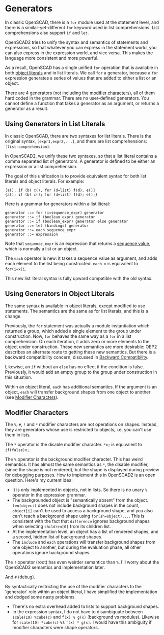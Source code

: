 # Generators

In classic OpenSCAD, there is a `for` module used at the statement level,
and there is a similar-yet-different `for` keyword used in list comprehensions.
List comprehensions also support `if` and `let`.

OpenSCAD2 tries to unify the syntax and semantics of statements and expressions,
so that whatever you can express in the statement world, you can
also express in the expression world, and vice versa.
This makes the language more consistent and more powerful.

As a result, OpenSCAD has a single unified `for` operation that is available in
both [object literals](Objects.md#object-literals) and in list literals.
We call `for` a generator, because
a `for` expression generates a series of values that are added to either
a list or an object.

There are 4 generators (not including the [modifier characters](#modifier-characters)),
all of them hard coded in the grammar.
There are no user-defined generators.
You cannot define a function that takes a generator as an argument,
or returns a generator as a result.

## Using Generators in List Literals
In classic OpenSCAD, there are two syntaxes for list literals.
There is the original syntax, `[expr1,expr2,...]`,
and there are list comprehensions: `[list-comprehension]`.

In OpenSCAD2, we unify these two syntaxes, so that a list literal
contains a comma separated list of generators.
A generator is defined to be either an expression or a list comprehension.

The goal of this unification is to provide equivalent syntax for
both list literals and object literals. For example:
```
[a(), if (b) c(), for (d=list) f(d), e()]
{a(); if (b) c(); for (d=list) f(d); e();}
```
Here is a grammar for generators within a list literal:
```
generator ::= for (i=sequence_expr) generator
generator ::= if (boolean_expr) generator
generator ::= if (boolean_expr) generator else generator
generator ::= let (bindings) generator
generator ::= each sequence_expr
generator ::= expression
```
Note that `sequence_expr` is an expression that returns a [sequence value](Sequences.md),
which is normally a list or an object.

The `each` operator is new: it takes a sequence value as argument,
and adds each element to the list being constructed.
`each x` is equivalent to `for(i=x)i`.

This new list literal syntax is fully upward compatible with the old syntax.

## Using Generators in Object Literals
The same syntax is available in object literals, except modified to use statements.
The semantics are the same as for list literals, and this is a change.

Previously, the `for` statement was actually a module instantiation which returned a group,
which added a single element to the group under construction.
Now, `for` behaves the same way as a `for` in a list comprehension.
On each iteration, it adds zero or more elements to the object under construction.
These new semantics are more desirable: OEP2 describes an alternate route to getting these
new semantics. But there is a backward compatibility concern,
discussed in [Backward Compatibility](Backward_Compatibility.md).

Likewise, an `if` without an `else` has no effect if the condition is false.
Previously, it would add an empty group to the group under construction in this situation.

Within an object literal, `each` has additional semantics.
If the argument is an object,
`each` will transfer background shapes
from one object to another (see [Modifier Characters](#modifier-characters)).

## Modifier Characters
The `%`, `#`, `!` and `*` modifier characters are not operations on shapes.
Instead, they are generators whose use is restricted to objects,
i.e. you can't use them in lists.

The `*` operator is the disable modifier character.
`*x;` is equivalent to `if(false)x;`.

The `%` operator is the background modifier character.
This has weird semantics. It has almost the same semantics as `*`, the disable modifier,
(since the shape is not rendered), but the shape is displayed during preview for debugging purposes.
How to implement this in OpenSCAD2 is an open question. Here's my current idea:
* It is only implemented in objects, not in lists.
  So there is no unary `%` operator in the expression grammar.
* The backgrounded object is "semantically absent" from the object.
  `len(object)` does not include background shapes in the count,
  `object[i]` can't be used to access a background shape,
  and you also can't reach a background shape using `for(sh=object)...`.
  This is consistent with the fact that `difference` ignores background shapes
  when selecting `children[0]` from its children list.
* At the implementation level, an object has a list of rendered shapes,
  and a second, hidden list of background shapes.
* The `include` and `each` operations will transfer background shapes from
  one object to another, but during the evaluation phase, all other operations
  ignore background shapes.

The `!` operator (root) has even weirder semantics than `%`.
I'll worry about the OpenSCAD2 semantics and implementation later.

And `#` (debug).

By syntactically restricting the use of the modifier characters
to the 'generator' role within an object literal, I have simplified
the implementation and dodged some nasty problems.
* There's no extra overhead added to lists to support background shapes.
* In the expression syntax,
  I do not have to disambiguate between `scale(10) %cube(c)`
  and `f(x) % g(x)` (background vs modulus).
  Likewise for `scale(10) *cube(c)` vs `f(x) * g(x)`.
  I would have this ambiguity if modifier characters were shape operators.
